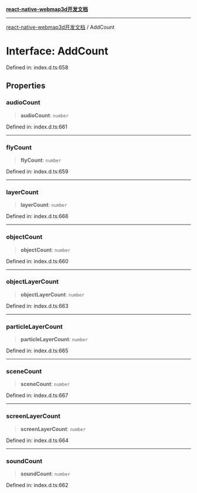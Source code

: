 [**react-native-webmap3d开发文档**](../README.md)

***

[react-native-webmap3d开发文档](../globals.md) / AddCount

# Interface: AddCount

Defined in: index.d.ts:658

## Properties

### audioCount

> **audioCount**: `number`

Defined in: index.d.ts:661

***

### flyCount

> **flyCount**: `number`

Defined in: index.d.ts:659

***

### layerCount

> **layerCount**: `number`

Defined in: index.d.ts:666

***

### objectCount

> **objectCount**: `number`

Defined in: index.d.ts:660

***

### objectLayerCount

> **objectLayerCount**: `number`

Defined in: index.d.ts:663

***

### particleLayerCount

> **particleLayerCount**: `number`

Defined in: index.d.ts:665

***

### sceneCount

> **sceneCount**: `number`

Defined in: index.d.ts:667

***

### screenLayerCount

> **screenLayerCount**: `number`

Defined in: index.d.ts:664

***

### soundCount

> **soundCount**: `number`

Defined in: index.d.ts:662
